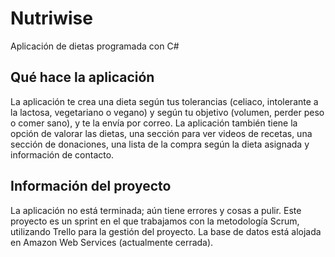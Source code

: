 # Nutriwise

Aplicación de dietas programada con C#

## Qué hace la aplicación

La aplicación te crea una dieta según tus tolerancias (celiaco, intolerante a la lactosa, vegetariano o vegano) y según tu objetivo (volumen, perder peso o comer sano), y te la envía por correo. 
La aplicación también tiene la opción de valorar las dietas, una sección para ver videos de recetas, una sección de donaciones, una lista de la compra según la dieta asignada y información de contacto.

## Información del proyecto

La aplicación no está terminada; aún tiene errores y cosas a pulir. 
Este proyecto es un sprint en el que trabajamos con la metodología Scrum, utilizando Trello para la gestión del proyecto.
La base de datos está alojada en Amazon Web Services (actualmente cerrada).
